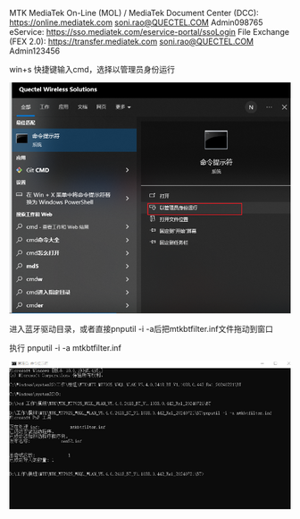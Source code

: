 MTK
MediaTek On-Line (MOL) / MediaTek Document Center (DCC): https://online.mediatek.com
soni.rao@QUECTEL.COM Admin098765
eService: https://sso.mediatek.com/eservice-portal/ssoLogin
File Exchange (FEX 2.0): https://transfer.mediatek.com
soni.rao@QUECTEL.COM Admin123456







win+s 快捷键输入cmd，选择以管理员身份运行

![image-20240806164913653](./img/image-20240806164913653.png)

进入蓝牙驱动目录，或者直接pnputil -i -a后把mtkbtfilter.inf文件拖动到窗口

执行 pnputil -i -a mtkbtfilter.inf

![image-20240806164956634](./img/image-20240806164956634.png)